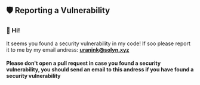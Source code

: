 ## 🛡️ Reporting a Vulnerability

### 👋 Hi!

It seems you found a security vulnerability in my code! If soo please report it to me by my email andress: **uranink@solyn.xyz**

#### Please don't open a pull request in case you found a security vulnerability, you should send an email to this andress if you have found a security vulnerability
